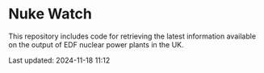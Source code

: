 # Nuke Watch

This repository includes code for retrieving the latest information available on the output of EDF nuclear power plants in the UK.

Last updated: 2024-11-18 11:12